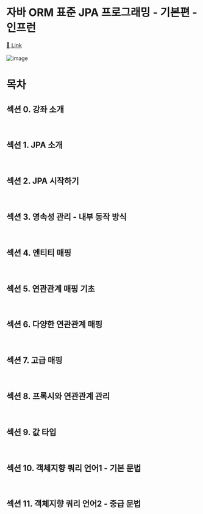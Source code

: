 # 자바 ORM 표준 JPA 프로그래밍 - 기본편 - 인프런
[:link: Link](https://www.inflearn.com/course/ORM-JPA-Basic/dashboard)  
<br>
![image](https://user-images.githubusercontent.com/77559262/160228675-97845847-131c-4463-89c1-d491f402d51e.png)
<br>

# 목차
## 섹션 0. 강좌 소개
<br>

## 섹션 1. JPA 소개
<br>

## 섹션 2. JPA 시작하기
<br>

## 섹션 3. 영속성 관리 - 내부 동작 방식
<br>

## 섹션 4. 엔티티 매핑
<br>

## 섹션 5. 연관관계 매핑 기초
<br>

## 섹션 6. 다양한 연관관계 매핑
<br>

## 섹션 7. 고급 매핑
<br>

## 섹션 8. 프록시와 연관관계 관리
<br>

## 섹션 9. 값 타입
<br>

## 섹션 10. 객체지향 쿼리 언어1 - 기본 문법
<br>

## 섹션 11. 객체지향 쿼리 언어2 - 중급 문법
<br>

